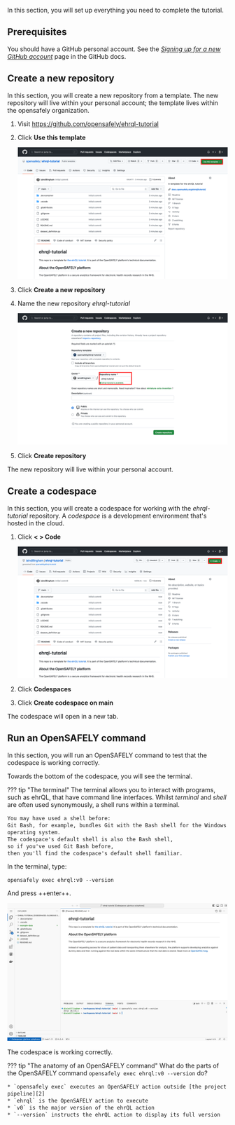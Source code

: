 In this section, you will set up everything you need to complete the tutorial.

## Prerequisites

You should have a GitHub personal account.
See the [*Signing up for a new GitHub account*][1] page in the GitHub docs.

## Create a new repository

In this section, you will create a new repository from a template.
The new repository will live within your personal account;
the template lives within the opensafely organization.

1. Visit <https://github.com/opensafely/ehrql-tutorial>

1. Click **Use this template**

    ![A screenshot of GitHub's user interface, highlighting "Use this template"](use_this_template.png)

1. Click **Create a new repository**

1. Name the new repository *ehrql-tutorial*

    ![A screenshot of GitHub's user interface, highlighting the repository name](repository_name.png)

1. Click **Create repository**

The new repository will live within your personal account.

## Create a codespace

In this section, you will create a codespace for working with the *ehrql-tutorial* repository.
A *codespace* is a development environment that's hosted in the cloud.

1. Click **< > Code**

    ![A screenshot of GitHub's user interface, highlighting "< > Code"](code.png)

1. Click **Codespaces**

1. Click **Create codespace on main**

The codespace will open in a new tab.

## Run an OpenSAFELY command

In this section, you will run an OpenSAFELY command to test that the codespace is working correctly.

Towards the bottom of the codespace, you will see the terminal.

??? tip "The terminal"
    The terminal allows you to interact with programs,
    such as ehrQL,
    that have command line interfaces.
    Whilst *terminal* and *shell* are often used synonymously,
    a shell runs within a terminal.

    You may have used a shell before:
    Git Bash, for example, bundles Git with the Bash shell for the Windows operating system.
    The codespace's default shell is also the Bash shell,
    so if you've used Git Bash before,
    then you'll find the codespace's default shell familiar.

In the terminal, type:

```
opensafely exec ehrql:v0 --version
```

And press ++enter++.

![A screenshot of VS Code, showing the terminal](the_terminal.png)

The codespace is working correctly.

??? tip "The anatomy of an OpenSAFELY command"
    What do the parts of the OpenSAFELY command
    `opensafely exec ehrql:v0 --version`
    do?

    * `opensafely exec` executes an OpenSAFELY action outside [the project pipeline][2]
    * `ehrql` is the OpenSAFELY action to execute
    * `v0` is the major version of the ehrQL action
    * `--version` instructs the ehrQL action to display its full version

[1]: https://docs.github.com/en/get-started/signing-up-for-github/signing-up-for-a-new-github-account
[2]: https://docs.opensafely.org/actions-pipelines/
